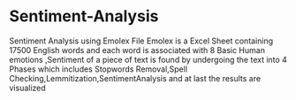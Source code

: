# Sentiment-Analysis
Sentiment Analysis using Emolex File 
Emolex is a Excel Sheet containing 17500 English words and each word is associated with 8 Basic Human emotions ,Sentiment of a piece of text is found by undergoing the text into 4 Phases which includes Stopwords Removal,Spell Checking,Lemmitization,SentimentAnalysis and at last the results are visualized
